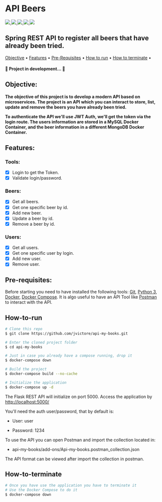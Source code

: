 # API Beers
<a href="https://www.oracle.com/br/java/technologies/javase/javase8-archive-downloads.html">
<img src="https://img.shields.io/badge/java-%23ED8B00.svg?style=for-the-badge&logo=java&logoColor=white">
</a>

<a href="https://spring.io/projects/spring-boot">
<img src="https://img.shields.io/badge/spring-%236DB33F.svg?style=for-the-badge&logo=spring&logoColor=white">
</a>

<a href="https://hub.docker.com/_/mysql">
<img src="https://img.shields.io/badge/mysql-%2300f.svg?style=for-the-badge&logo=mysql&logoColor=white">
</a>

<a href="https://hub.docker.com/_/mongo">
<img src="https://img.shields.io/badge/MongoDB-%234ea94b.svg?style=for-the-badge&logo=mongodb&logoColor=white">
</a>

<a href="https://docs.docker.com/desktop/">
<img src="https://img.shields.io/badge/docker-%230db7ed.svg?style=for-the-badge&logo=docker&logoColor=white">
</a>

## Spring REST API to register all beers that have already been tried.

<div align="left">
 <a href="#objective">Objective</a> •
 <a href="#features">Features</a> • 
 <a href="#pre-requisites">Pre-Requisites</a> • 
 <a href="#how-to-run">How to run</a> • 
 <a href="#how-to-terminate">How to terminate</a> • 

 <h4> 
	🚧  Project in development...  🚧
</h4>
	
## Objective:
<h4> 
	The objective of this project is to develop a modern API based on microservices. The project is an API which you can interact to store, list, update and remove the beers you have already been tried.

  To authenticate the API we'll use JWT Auth, we'll get the token via the login route. The users information are stored in a MySQL Docker Container, and the beer information in a different MongoDB Docker Container.
</h4>

## Features:
### Tools:
- [x] Login to get the Token.
- [x] Validate login/password.
### Beers:
- [x] Get all beers.
- [x] Get one specific beer by id.
- [x] Add new beer.
- [x] Update a beer by id.
- [x] Remove a beer by id.
### Users:
- [x] Get all users.
- [x] Get one specific user by login.
- [x] Add new user.
- [x] Remove user.

## Pre-requisites:

Before starting you need to have installed the following tools:
[Git](https://git-scm.com), [Python 3](https://www.python.org/downloads/), [Docker](https://docs.docker.com/desktop/), [Docker Compose](https://docs.docker.com/compose/). It is algo useful to have an API Tool like [Postman](https://www.postman.com/downloads/) to interact with the API.

## How-to-run

```bash
# Clone this repo
$ git clone https://github.com/jvictore/api-my-books.git

# Enter the cloned project folder 
$ cd api-my-books

# Just in case you already have a compose running, drop it
$ docker-compose down

# Build the project
$ docker-compose build --no-cache

# Initialize the application
$ docker-compose up -d
```
The Flask REST API will initialize on port 5000.
Access the application by <http://localhost:5000/>

You'll need the auth user/password, that by default is:
	
- User:     user
	
- Password: 1234
	
To use the API you can open Postman and import the collection located in: 
	
- api-my-books/add-ons/Api-my-books.postman_collection.json

The API format can be viewed after import the collection in postman.
	
## How-to-terminate
```bash
# Once you have use the application you have to terminate it
# Use the Docker Compose to do it
$ docker-compose down
```
	
<div>
